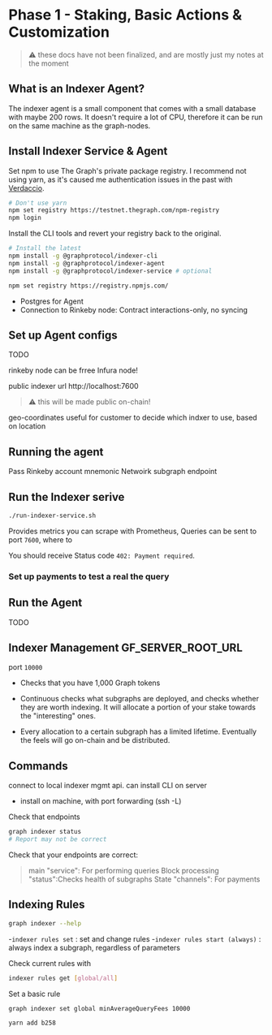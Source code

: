 <h1>Phase 1 - Staking, Basic Actions & Customization</h1>

> :warning: these docs have not been finalized, and are mostly just my notes at the moment

## What is an Indexer Agent?

The indexer agent is a small component that comes with a small database with maybe 200 rows. It doesn't require a lot of CPU, therefore it can be run on the same machine as the graph-nodes.

## Install Indexer Service & Agent

Set npm to use The Graph's private package registry. I recommend not using yarn, as it's caused me authentication issues in the past with [Verdaccio](https://verdaccio.org/).

```bash
# Don't use yarn
npm set registry https://testnet.thegraph.com/npm-registry
npm login
```
Install the  CLI tools and revert your registry back to the original.

```bash
# Install the latest
npm install -g @graphprotocol/indexer-cli
npm install -g @graphprotocol/indexer-agent
npm install -g @graphprotocol/indexer-service # optional

npm set registry https://registry.npmjs.com/
```

- Postgres for Agent
- Connection to Rinkeby node: Contract interactions-only, no syncing

## Set up Agent configs

TODO

rinkeby node can be frree Infura node!

public indexer url http://localhost:7600

> :warning: this will be made public on-chain!

geo-coordinates useful for customer to decide which indxer to use, based on location

## Running the agent

Pass Rinkeby account mnemonic
Netwoirk subgraph endpoint

## Run the Indexer serive

```bash
./run-indexer-service.sh
```

Provides metrics you can scrape with Prometheus,
Queries can be sent to port `7600`, where to

You should receive Status code `402: Payment required`.

### Set up payments to test a real the query

## Run the Agent

TODO

## Indexer Management GF_SERVER_ROOT_URL

port `10000`

- Checks that you have 1,000 Graph tokens

- Continuous checks what subgraphs are deployed, and checks whether they are worth indexing. It will allocate a portion of your stake towards the "interesting" ones.
- Every allocation to a certain subgraph has a limited lifetime. Eventually the feels will go on-chain and be distributed.

## Commands

connect to local indexer mgmt api. can install CLI on server

- install on machine, with port forwarding (ssh -L)

Check that endpoints

```bash
graph indexer status
# Report may not be correct
```

Check that your endpoints are correct:

> main "service": For performing queries
> Block processing "status":Checks health of subgraphs
> State "channels": For payments

## Indexing Rules

```bash
graph indexer --help
```

-`indexer rules set` : set and change rules -`indexer rules start (always)` : always index a subgraph, regardless of parameters

Check current rules with

```bash
indexer rules get [global/all]
```

Set a basic rule

```bash
graph indexer set global minAverageQueryFees 10000
```

```bash
yarn add b258
```
